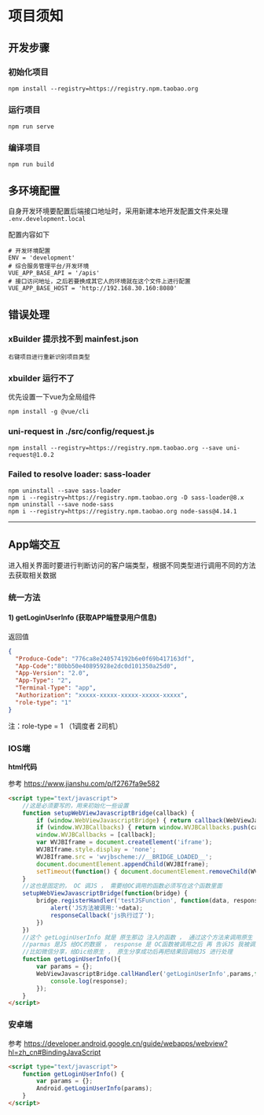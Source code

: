 # 项目须知

## 开发步骤

### 初始化项目

```
npm install --registry=https://registry.npm.taobao.org
```

### 运行项目

```
npm run serve
```

### 编译项目

```
npm run build
```

## 多环境配置

自身开发环境要配置后端接口地址时，采用新建本地开发配置文件来处理 `.env.development.local`

配置内容如下

```
# 开发环境配置
ENV = 'development'
# 综合服务管理平台/开发环境
VUE_APP_BASE_API = '/apis'
# 接口访问地址，之后若要换成其它人的环境就在这个文件上进行配置
VUE_APP_BASE_HOST = 'http://192.168.30.160:8080'
```

## 错误处理

### xBuilder 提示找不到 mainfest.json

```
右键项目进行重新识别项目类型
```

### xbuilder 运行不了

优先设置一下vue为全局组件
```
npm install -g @vue/cli
```

### uni-request in ./src/config/request.js

```
npm install --registry=https://registry.npm.taobao.org --save uni-request@1.0.2
```

### Failed to resolve loader: sass-loader

```
npm uninstall --save sass-loader
npm i --registry=https://registry.npm.taobao.org -D sass-loader@8.x
npm uninstall --save node-sass
npm i --registry=https://registry.npm.taobao.org node-sass@4.14.1
```

----

## App端交互

进入相关界面时要进行判断访问的客户端类型，根据不同类型进行调用不同的方法去获取相关数据

### 统一方法

#### 1) getLoginUserInfo (获取APP端登录用户信息)

返回值

```json
{
  "Produce-Code": "776ca8e240574192b6e0f69b417163df",
  "App-Code":"80bb50e40895928e2dc0d101350a25d0",
  "App-Version": "2.0",
  "App-Type": "2",
  "Terminal-Type": "app",
  "Authorization": "xxxxx-xxxxx-xxxxx-xxxxx-xxxxx",
  "role-type": "1" 
}
```
注：role-type = 1 （1调度者 2司机）

### IOS端

**html代码**

参考 https://www.jianshu.com/p/f2767fa9e582

```html
<script type="text/javascript">
    //这是必须要写的，用来初始化一些设置
    function setupWebViewJavascriptBridge(callback) {
        if (window.WebViewJavascriptBridge) { return callback(WebViewJavascriptBridge); }
        if (window.WVJBCallbacks) { return window.WVJBCallbacks.push(callback); }
        window.WVJBCallbacks = [callback];
        var WVJBIframe = document.createElement('iframe');
        WVJBIframe.style.display = 'none';
        WVJBIframe.src = 'wvjbscheme://__BRIDGE_LOADED__';
        document.documentElement.appendChild(WVJBIframe);
        setTimeout(function() { document.documentElement.removeChild(WVJBIframe) }, 0)
    }
    //这也是固定的， OC 调JS ， 需要给OC调用的函数必须写在这个函数里面
    setupWebViewJavascriptBridge(function(bridge) {
        bridge.registerHandler('testJSFunction', function(data, responseCallback) {
            alert('JS方法被调用:'+data);
            responseCallback('js执行过了');
        })
    })
    //这个 getLoginUserInfo 就是 原生那边 注入的函数 ， 通过这个方法来调用原生 和传值
    //parmas 是JS 给OC的数据 ， response 是 OC函数被调用之后 再 告诉JS 我被调用了
    //比如微信分享，给Dic给原生 ， 原生分享成功后再把结果回调给JS 进行处理
    function getLoginUserInfo(){
        var params = {};
        WebViewJavascriptBridge.callHandler('getLoginUserInfo',params,function(response) {
            console.log(response);
        });
    }
</script>
```

### 安卓端

参考 https://developer.android.google.cn/guide/webapps/webview?hl=zh_cn#BindingJavaScript

```html
<script type="text/javascript">
    function getLoginUserInfo() {
        var params = {};
        Android.getLoginUserInfo(params);
    }
</script>
```
